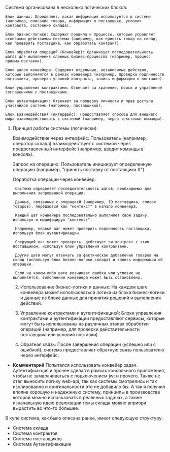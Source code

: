 Система организована в несколько логических блоков:

    Блок данных: Определяет, какая информация используется в системе (например, описание товара, информация о поставщике, условия контракта, состояние склада).

    Блок бизнес-логики: Содержит правила и процессы, которые управляют основными действиями системы (например, как принять товар на склад, как проверить поставщика, как обработать контракт).

    Блок обработки операций (Конвейер): Организует последовательность шагов для выполнения сложных бизнес-процессов (например, процесс приема поставки).

    Блок шагов конвейера: Содержит отдельные, независимые действия, которые выполняются в рамках конвейера (например, проверка подлинности поставщика, проверка условий контракта, запись информации о поставке).

    Блок управления контрактами: Отвечает за хранение, поиск и управление соглашениями с поставщиками.

    Блок аутентификации: Отвечает за проверку личности и прав доступа участников системы (например, поставщиков).

    Блок взаимодействия (интерфейс): Предоставляет способы для внешнего мира взаимодействовать с системой (например, через текстовые команды).

1. Принцип работы системы (логически):

    Взаимодействие через интерфейс: Пользователь (например, оператор склада) взаимодействует с системой через предоставленный интерфейс (например, вводит команды в консоль).

    Запрос на операцию: Пользователь инициирует определенную операцию (например, "принять поставку от поставщика X").

    Обработка операции через конвейер:

        Система определяет последовательность шагов, необходимых для выполнения запрошенной операции.

        Данные, связанные с операцией (например, ID поставщика, список товаров), передаются как "контекст" в начало конвейера.

        Каждый шаг конвейера последовательно выполняет свою задачу, используя и модифицируя "контекст".

        Например, первый шаг может проверить подлинность поставщика, используя блок аутентификации.

        Следующий шаг может проверить, действует ли контракт с этим поставщиком, используя блок управления контрактами.

        Другие шаги могут отвечать за фактическое добавление товаров на склад (используя блок бизнес-логики склада) и запись информации об операции.

        Если на каком-либо шаге возникает ошибка или условие не выполняется, выполнение конвейера может быть остановлено.

    2. Использование бизнес-логики и данных: На каждом шаге конвейера может использоваться логика из блока бизнес-логики и данные из блока данных для принятия решений и выполнения действий.

    3. Управление контрактами и аутентификацией: Блоки управления контрактами и аутентификации предоставляют сервисы, которые могут быть использованы на различных этапах обработки операций (например, для проверки действительности поставщика или условий поставки).

    4. Обратная связь: После завершения операции (успешно или с ошибкой), система предоставляет обратную связь пользователю через интерфейс.
  
- **Комментарий**
Попытался использовать конвейер задач. Аутентифиакция и прочее сделал в рамках консольного приложения, чтобы не замарачиваться с подключением jwt и прочего. Также не стал выносить логику web-api, так как системы смотрелись и так изолированно и оригинальности это не добавило бы.
А так я получил вполне хорошую и надежжную систему, принципы в производстве которой можно использовать в реальных задачах, а также изначальную идею реализации темы склада можно априори вырастить во что-то большее. 

В купе система, как было описана ранее, имеет следующую структуру:
* Система склада
* Система контрактов
* Система поставщиков
* Система Аутентифиакации
